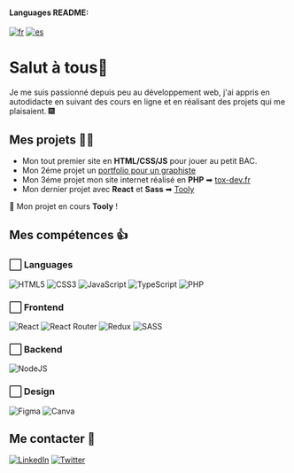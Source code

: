 #### Languages README: 
[![fr](https://img.shields.io/badge/README-fr-blue)](https://github.com/ToxyhDev/ToxyhDev/blob/main/README.fr.md) [![es](https://img.shields.io/badge/README-es-red)](https://github.com/ToxyhDev/ToxyhDev/blob/main/README.md)
# Salut à tous👋

Je me suis passionné depuis peu au développement web, j'ai appris en autodidacte en suivant des cours en ligne et en réalisant des projets qui me plaisaient. 🎆

## Mes projets 👨‍💻

- Mon tout premier site en **HTML/CSS/JS** pour jouer au petit BAC.
- Mon 2éme projet un [portfolio pour un graphiste](https://maxportfolio.tox-dev.fr/)
- Mon 3éme projet mon site internet réalisé en **PHP** ➡ [tox-dev.fr](https://tox-dev.fr)
- Mon dernier projet avec **React** et **Sass** ➡ [Tooly](https://tooly.tox-dev.fr/)

🚀 Mon projet en cours **Tooly** !

## Mes compétences 👍

###  ⬜ Languages

![HTML5](https://img.shields.io/badge/html5-%23E34F26.svg?style=for-the-badge&logo=html5&logoColor=white)
![CSS3](https://img.shields.io/badge/css3-%231572B6.svg?style=for-the-badge&logo=css3&logoColor=white)
![JavaScript](https://img.shields.io/badge/javascript-%23323330.svg?style=for-the-badge&logo=javascript&logoColor=%23F7DF1E)
![TypeScript](https://img.shields.io/badge/typescript-%23007ACC.svg?style=for-the-badge&logo=typescript&logoColor=white)
![PHP](https://img.shields.io/badge/php-%23777BB4.svg?style=for-the-badge&logo=php&logoColor=white)

### ⬜ Frontend
![React](https://img.shields.io/badge/react-%2320232a.svg?style=for-the-badge&logo=react&logoColor=%2361DAFB)
![React Router](https://img.shields.io/badge/React_Router-CA4245?style=for-the-badge&logo=react-router&logoColor=white)
![Redux](https://img.shields.io/badge/redux-%23593d88.svg?style=for-the-badge&logo=redux&logoColor=white)
![SASS](https://img.shields.io/badge/SASS-hotpink.svg?style=for-the-badge&logo=SASS&logoColor=white)

### ⬜ Backend

![NodeJS](https://img.shields.io/badge/node.js-6DA55F?style=for-the-badge&logo=node.js&logoColor=white)

### ⬜ Design

![Figma](https://img.shields.io/badge/figma-%23F24E1E.svg?style=for-the-badge&logo=figma&logoColor=white)
![Canva](https://img.shields.io/badge/Canva-%2300C4CC.svg?style=for-the-badge&logo=Canva&logoColor=white)

## Me contacter 💬

[![LinkedIn](https://img.shields.io/badge/linkedin-%230077B5.svg?style=for-the-badge&logo=linkedin&logoColor=white)](https://www.linkedin.com/in/tom-andre/)
[![Twitter](https://img.shields.io/badge/Twitter-%231DA1F2.svg?style=for-the-badge&logo=Twitter&logoColor=white)](https://twitter.com/SuperToxyh)












